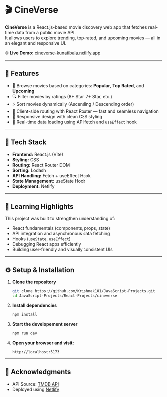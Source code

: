 # 🎬 CineVerse

**CineVerse** is a React.js-based movie discovery web app that fetches real-time data from a public movie API.  
It allows users to explore trending, top-rated, and upcoming movies — all in an elegant and responsive UI.

🌐 **Live Demo:** [cineverse-kunatibala.netlify.app](https://cineverse-kunatibala.netlify.app/)

---

## 🚀 Features

- 🎥 Browse movies based on categories: **Popular**, **Top Rated**, and **Upcoming**
- 🔍 Filter movies by ratings (8+ Star, 7+ Star, etc.)
- ⚡ Sort movies dynamically (Ascending / Descending order)
- 🧭 Client-side routing with React Router — fast and seamless navigation
- 🎨 Responsive design with clean CSS styling
- 🔄 Real-time data loading using API fetch and `useEffect` hook

---

## 🧩 Tech Stack

- **Frontend:** React.js (Vite)
- **Styling:** CSS
- **Routing:** React Router DOM
- **Sorting:** Lodash
- **API Handling:** Fetch + useEffect Hook
- **State Management:** useState Hook
- **Deployment:** Netlify

---

## 🧠 Learning Highlights

This project was built to strengthen understanding of:

- React fundamentals (components, props, state)
- API integration and asynchronous data fetching
- Hooks (`useState`, `useEffect`)
- Debugging React apps efficiently
- Building user-friendly and visually consistent UIs

---

## ⚙️ Setup & Installation

1. **Clone the repository**

   ```bash
   git clone https://github.com/Krishnak101/JavaScript-Projects.git
   cd JavaScript-Projects/React-Projects/cineverse
   ```

2. **Install dependencies**

   ```bash
   npm install
   ```

3. **Start the developement server**

   ```bash
   npm run dev
   ```

4. **Open your browser and visit:**
   ```arduino
   http://localhost:5173
   ```

---

## 🤝 Acknowledgments

- API Source: [TMDB API](https://www.themoviedb.org/documentation/api)
- Deployed using [Netlify](https://www.netlify.com/)

